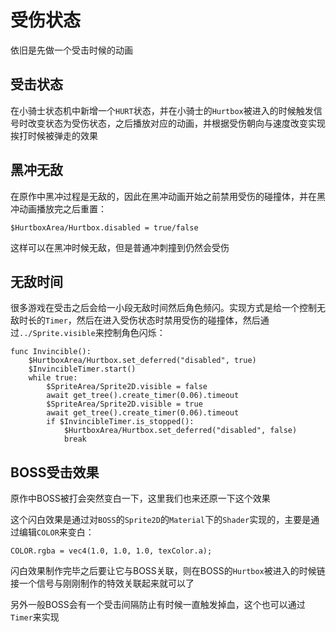 # 受伤状态

依旧是先做一个受击时候的动画

## 受击状态

在小骑士状态机中新增一个`HURT`状态，并在小骑士的`Hurtbox`被进入的时候触发信号时改变状态为受伤状态，之后播放对应的动画，并根据受伤朝向与速度改变实现挨打时候被弹走的效果

## 黑冲无敌

在原作中黑冲过程是无敌的，因此在黑冲动画开始之前禁用受伤的碰撞体，并在黑冲动画播放完之后重置：

```GDScript
$HurtboxArea/Hurtbox.disabled = true/false
```

这样可以在黑冲时候无敌，但是普通冲刺撞到仍然会受伤

## 无敌时间

很多游戏在受击之后会给一小段无敌时间然后角色频闪。实现方式是给一个控制无敌时长的`Timer`，然后在进入受伤状态时禁用受伤的碰撞体，然后通过`../Sprite.visible`来控制角色闪烁：

```GDScript
func Invincible():
    $HurtboxArea/Hurtbox.set_deferred("disabled", true)
    $InvincibleTimer.start()
    while true:
        $SpriteArea/Sprite2D.visible = false
        await get_tree().create_timer(0.06).timeout
        $SpriteArea/Sprite2D.visible = true
        await get_tree().create_timer(0.06).timeout
        if $InvincibleTimer.is_stopped():
            $HurtboxArea/Hurtbox.set_deferred("disabled", false)
            break
```

## BOSS受击效果

原作中BOSS被打会突然变白一下，这里我们也来还原一下这个效果

这个闪白效果是通过对`BOSS`的`Sprite2D`的`Material`下的`Shader`实现的，主要是通过编辑`COLOR`来变白：

```GDScript
COLOR.rgba = vec4(1.0, 1.0, 1.0, texColor.a);
```

闪白效果制作完毕之后要让它与BOSS关联，则在BOSS的`Hurtbox`被进入的时候链接一个信号与刚刚制作的特效关联起来就可以了

另外一般BOSS会有一个受击间隔防止有时候一直触发掉血，这个也可以通过`Timer`来实现

